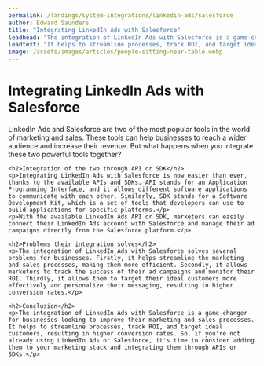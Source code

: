 ```yaml
---
permalink: /landings/system-integrations/linkedin-ads/salesforce
author: Edward Saunders
title: "Integrating LinkedIn Ads with Salesforce"
leadhead: "The integration of LinkedIn Ads with Salesforce is a game-changer for businesses looking to improve their marketing and sales processes"
leadtext: "It helps to streamline processes, track ROI, and target ideal customers, resulting in higher conversion rates. So, if you're not already using LinkedIn Ads or Salesforce, it's time to consider adding them to your marketing stack and integrating them through APIs or SDKs."
image: /assets/images/articles/people-sitting-near-table.webp
---
```

<div class="arttext">	<h1>Integrating LinkedIn Ads with Salesforce</h1>
	<p>LinkedIn Ads and Salesforce are two of the most popular tools in the world of marketing and sales. These tools can help businesses to reach a wider audience and increase their revenue. But what happens when you integrate these two powerful tools together?</p>

	<h2>Integration of the two through API or SDK</h2>
	<p>Integrating LinkedIn Ads with Salesforce is now easier than ever, thanks to the available APIs and SDKs. API stands for an Application Programming Interface, and it allows different software applications to communicate with each other. Similarly, SDK stands for a Software Development Kit, which is a set of tools that developers can use to build applications for specific platforms.</p>
	<p>With the available LinkedIn Ads API or SDK, marketers can easily connect their LinkedIn Ads account with Salesforce and manage their ad campaigns directly from the Salesforce platform.</p>

	<h2>Problems their integration solves</h2>
	<p>The integration of LinkedIn Ads with Salesforce solves several problems for businesses. Firstly, it helps streamline the marketing and sales processes, making them more efficient. Secondly, it allows marketers to track the success of their ad campaigns and monitor their ROI. Thirdly, it allows them to target their ideal customers more effectively and personalize their messaging, resulting in higher conversion rates.</p>

	<h2>Conclusion</h2>
	<p>The integration of LinkedIn Ads with Salesforce is a game-changer for businesses looking to improve their marketing and sales processes. It helps to streamline processes, track ROI, and target ideal customers, resulting in higher conversion rates. So, if you're not already using LinkedIn Ads or Salesforce, it's time to consider adding them to your marketing stack and integrating them through APIs or SDKs.</p>
</div>